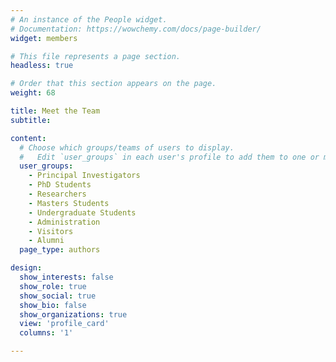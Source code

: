 ```yaml
---
# An instance of the People widget.
# Documentation: https://wowchemy.com/docs/page-builder/
widget: members

# This file represents a page section.
headless: true

# Order that this section appears on the page.
weight: 68

title: Meet the Team
subtitle:

content:
  # Choose which groups/teams of users to display.
  #   Edit `user_groups` in each user's profile to add them to one or more of these groups.
  user_groups:
    - Principal Investigators
    - PhD Students
    - Researchers
    - Masters Students
    - Undergraduate Students
    - Administration
    - Visitors
    - Alumni
  page_type: authors

design:
  show_interests: false
  show_role: true
  show_social: true
  show_bio: false
  show_organizations: true
  view: 'profile_card'
  columns: '1'

---
```

